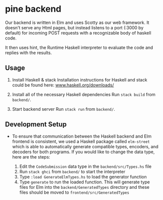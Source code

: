 # pine backend

Our backend is written in Elm and uses Scotty as our web framework.
It doesn't serve any Html pages, but instead listens to a port (:3000 by default) for
incoming POST requests with a recognizable body of haskell code.

It then uses hint, the Runtime Haskell interpreter to evaluate the code and replies with the results.

## Usage
1. Install Haskell & stack
Installation instructions for Haskell and stack could be found here:
    www.haskell.org/downloads/

2. Install all of the necessary Haskell dependencies
Run `stack build` from `backend/`.

3. Start backend server 
Run `stack run` from `backend/`. 

## Development Setup

 - To ensure that communication between the Haskell backend and Elm frontend is consistent, we used
a Haskell package called `elm-street` which is able to automatically generate compatible 
types, encoders, and decoders for both programs. If you would like to change the data type, here are the steps:

    1. Edit the `CodeSubmission` data type in the `backend/src/Types.hs` file 
    2. Run `stack ghci` from `backend/` to start the interpreter
    3. Type `:load GenerateElmTypes.hs` to load the generator function
    4. Type `generate` to run the loaded function. This will generate type files for Elm into the `backend/GeneratedTypes` directory and these files should be moved to `frontend/src/GeneratedTypes`

